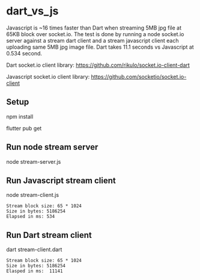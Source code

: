 # dart_vs_js

Javascript is ~16 times faster than Dart when streaming 5MB jpg file at 65KB block over socket.io.  The test is done by running a node socket.io server against a stream dart client and a stream javascript client each uploading same 5MB jpg image file.  Dart takes 11.1 seconds vs Javascript at 0.534 second.


Dart socket.io client library:  https://github.com/rikulo/socket.io-client-dart

Javascript socket.io client library:  https://github.com/socketio/socket.io-client

## Setup

npm install

flutter pub get

## Run node stream server

node stream-server.js

## Run Javascript stream client

node stream-client.js
```
Stream block size: 65 * 1024
Size in bytes: 5186254
Elapsed in ms: 534
```

## Run Dart stream client

dart stream-client.dart
```
Stream block size: 65 * 1024
Size in bytes: 5186254
Elasped in ms:  11141
```


